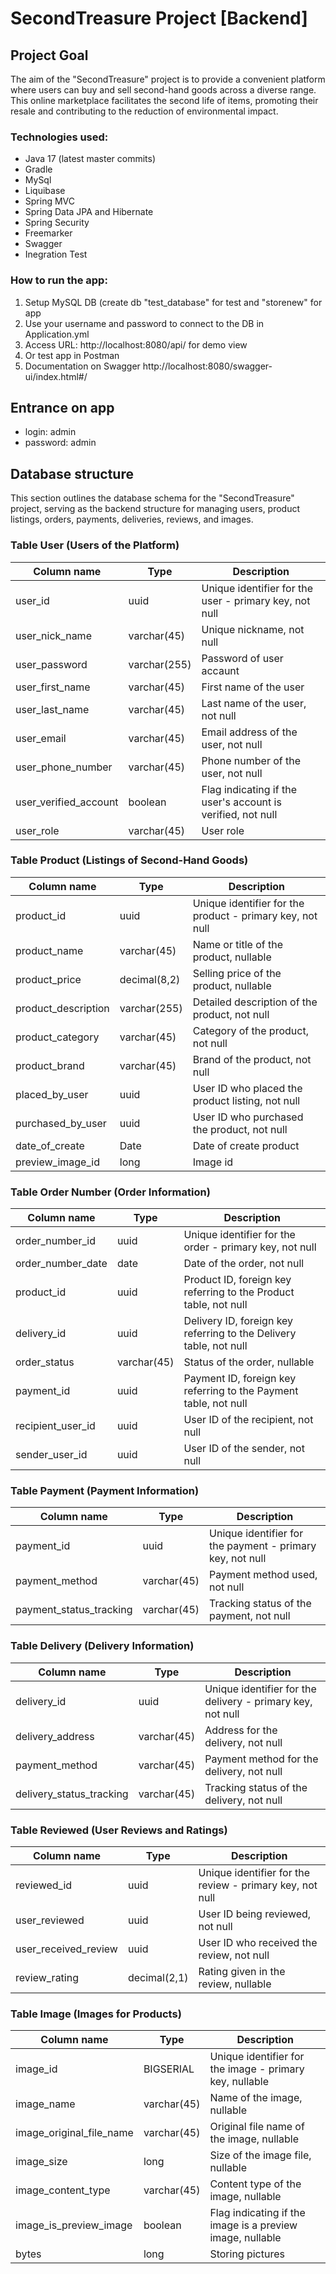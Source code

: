 # SecondTreasure Project [Backend]

## Project Goal

The aim of the "SecondTreasure" project is to provide a convenient platform where users can buy and sell second-hand
goods across a diverse range. This online marketplace facilitates the second life of items, promoting their resale and
contributing to the reduction of environmental impact.

### Technologies used:

- Java 17 (latest master commits)
- Gradle
- MySql
- Liquibase
- Spring MVC
- Spring Data JPA and Hibernate
- Spring Security
- Freemarker
- Swagger
- Inegration Test

### How to run the app:

1. Setup MySQL DB (create db "test_database" for test and "storenew" for app
2. Use your username and password to connect to the DB in Application.yml
3. Access URL: http://localhost:8080/api/ for demo view
4. Or test app in Postman
5. Documentation on Swagger http://localhost:8080/swagger-ui/index.html#/

## Entrance on app

- login: admin
- password: admin

## Database structure

This section outlines the database schema for the "SecondTreasure" project, serving as the backend structure for
managing users, product listings, orders, payments, deliveries, reviews, and images.

### Table User (Users of the Platform)

| Column name           | Type         | Description                                                 |
|-----------------------|--------------|-------------------------------------------------------------|
| user_id               | uuid         | Unique identifier for the user - primary key, not null      |
| user_nick_name        | varchar(45)  | Unique nickname, not null                                   |
| user_password         | varchar(255) | Password of user accaunt                                    |
| user_first_name       | varchar(45)  | First name of the user                                      |
| user_last_name        | varchar(45)  | Last name of the user, not null                             |
| user_email            | varchar(45)  | Email address of the user, not null                         |
| user_phone_number     | varchar(45)  | Phone number of the user, not null                          |
| user_verified_account | boolean      | Flag indicating if the user's account is verified, not null |
| user_role             | varchar(45)  | User role                                                   |

### Table Product (Listings of Second-Hand Goods)

| Column name         | Type         | Description                                               |
|---------------------|--------------|-----------------------------------------------------------|
| product_id          | uuid         | Unique identifier for the product - primary key, not null |
| product_name        | varchar(45)  | Name or title of the product, nullable                    |
| product_price       | decimal(8,2) | Selling price of the product, nullable                    |
| product_description | varchar(255) | Detailed description of the product, not null             |
| product_category    | varchar(45)  | Category of the product, not null                         |
| product_brand       | varchar(45)  | Brand of the product, not null                            |
| placed_by_user      | uuid         | User ID who placed the product listing, not null          |
| purchased_by_user   | uuid         | User ID who purchased the product, not null               |
| date_of_create      | Date         | Date of create product                                    |
| preview_image_id    | long         | Image id                                                  |

### Table Order Number (Order Information)

| Column name       | Type        | Description                                                        |
|-------------------|-------------|--------------------------------------------------------------------|
| order_number_id   | uuid        | Unique identifier for the order - primary key, not null            |
| order_number_date | date        | Date of the order, not null                                        |
| product_id        | uuid        | Product ID, foreign key referring to the Product table, not null   |
| delivery_id	      | uuid        | Delivery ID, foreign key referring to the Delivery table, not null |
| order_status      | varchar(45) | Status of the order, nullable                                      |
| payment_id        | uuid        | Payment ID, foreign key referring to the Payment table, not null   |
| recipient_user_id | uuid        | User ID of the recipient, not null                                 |
| sender_user_id    | uuid        | User ID of the sender, not null                                    |

### Table Payment (Payment Information)

| Column name             | Type        | Description                                               |
|-------------------------|-------------|-----------------------------------------------------------|
| payment_id              | uuid        | Unique identifier for the payment - primary key, not null |
| payment_method          | varchar(45) | Payment method used, not null                             |
| payment_status_tracking | varchar(45) | Tracking status of the payment, not null                  |

### Table Delivery (Delivery Information)

| Column name              | Type        | Description                                                |
|--------------------------|-------------|------------------------------------------------------------|
| delivery_id              | uuid        | Unique identifier for the delivery - primary key, not null |
| delivery_address         | varchar(45) | Address for the delivery, not null                         |
| payment_method           | varchar(45) | Payment method for the delivery, not null                  |
| delivery_status_tracking | varchar(45) | Tracking status of the delivery, not null                  |

### Table Reviewed (User Reviews and Ratings)

| Column name          | Type         | Description                                              |
|----------------------|--------------|----------------------------------------------------------|
| reviewed_id          | uuid         | Unique identifier for the review - primary key, not null |
| user_reviewed        | uuid         | 	User ID being reviewed, not null                        |
| user_received_review | uuid         | User ID who received the review, not null                |
| review_rating        | decimal(2,1) | Rating given in the review, nullable                     |

### Table Image (Images for Products)

| Column name              | Type        | Description                                               |
|--------------------------|-------------|-----------------------------------------------------------|
| image_id                 | BIGSERIAL   | Unique identifier for the image - primary key, nullable   |
| image_name               | varchar(45) | Name of the image, nullable                               |
| image_original_file_name | varchar(45) | Original file name of the image, nullable                 |
| image_size	              | long        | Size of the image file, nullable                          |
| image_content_type       | varchar(45) | Content type of the image, nullable                       |
| image_is_preview_image   | boolean     | Flag indicating if the image is a preview image, nullable |
| bytes                    | long        | Storing pictures                                          |
